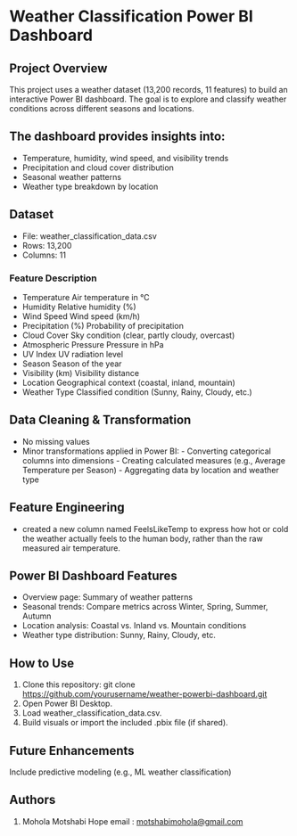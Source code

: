 # Weather Classification Power BI Dashboard
## Project Overview
This project uses a weather dataset (13,200 records, 11 features) to build an interactive Power BI dashboard. The goal is to explore and classify weather conditions across different seasons and locations.

## The dashboard provides insights into:
- Temperature, humidity, wind speed, and visibility trends
- Precipitation and cloud cover distribution
- Seasonal weather patterns
- Weather type breakdown by location

## Dataset
- File: weather_classification_data.csv
- Rows: 13,200
- Columns: 11

### Feature	Description
- Temperature	Air temperature in °C
- Humidity	Relative humidity (%)
- Wind Speed	Wind speed (km/h)
- Precipitation (%)	Probability of precipitation
- Cloud Cover	Sky condition (clear, partly cloudy, overcast)
- Atmospheric Pressure	Pressure in hPa
- UV Index	UV radiation level
- Season	Season of the year
- Visibility (km)	Visibility distance
- Location	Geographical context (coastal, inland, mountain)
- Weather Type	Classified condition (Sunny, Rainy, Cloudy, etc.)

## Data Cleaning & Transformation
- No missing values
- Minor transformations applied in Power BI:
      - Converting categorical columns into dimensions
      - Creating calculated measures (e.g., Average Temperature per Season)
      - Aggregating data by location and weather type

## Feature Engineering
- created a new column named FeelsLikeTemp to express how hot or cold the weather actually feels to the human body, rather than the raw measured air temperature.

## Power BI Dashboard Features
- Overview page: Summary of weather patterns
- Seasonal trends: Compare metrics across Winter, Spring, Summer, Autumn
- Location analysis: Coastal vs. Inland vs. Mountain conditions
- Weather type distribution: Sunny, Rainy, Cloudy, etc.

## How to Use
1. Clone this repository: git clone https://github.com/yourusername/weather-powerbi-dashboard.git
2. Open Power BI Desktop.
3. Load weather_classification_data.csv.
4. Build visuals or import the included .pbix file (if shared).

## Future Enhancements
Include predictive modeling (e.g., ML weather classification)

## Authors
1. Mohola Motshabi Hope
       email : motshabimohola@gmail.com
